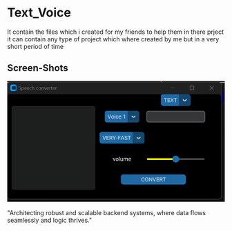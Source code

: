 # Text_Voice
<p>
It contain the files which i created for my friends to help them in there prject it can contain any type of project which where created by me but in a very short period of time
</p>
<h2>Screen-Shots</h2>
<p align="center">
<img src="images/sc.png">
</p>
<footer>
  <p>
    "Architecting robust and scalable backend systems, where data flows seamlessly and logic thrives."
  </p>
</footer>
